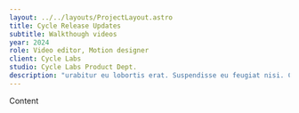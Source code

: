 ```yaml
---
layout: ../../layouts/ProjectLayout.astro
title: Cycle Release Updates
subtitle: Walkthough videos
year: 2024
role: Video editor, Motion designer
client: Cycle Labs
studio: Cycle Labs Product Dept.
description: "urabitur eu lobortis erat. Suspendisse eu feugiat nisi. Class aptent taciti sociosqu ad litora torquent per conubia nostra, per inceptos himenaeos. Nulla ullamcorper nibh eget metus tincidunt, id auctor turpis sodales. Pellentesque elementum, nulla ac maximus vestibulum, nunc quam commodo neque, rhoncus congue ligula lectus placerat mi. Quisque finibus diam eu eros rutrum viverra. Nulla non erat egestas, lobortis turpis quis, congue massa."
---
```


Content